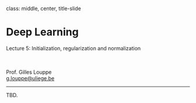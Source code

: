 class: middle, center, title-slide

# Deep Learning

Lecture 5: Initialization, regularization and normalization

<br><br>
Prof. Gilles Louppe<br>
[g.louppe@uliege.be](g.louppe@uliege.be)

---

TBD.
